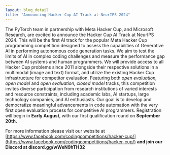 ```yaml
---
layout: blog_detail
title: "Announcing Hacker Cup AI Track at NeurIPS 2024"
---
```


The PyTorch team in partnership with Meta Hacker Cup, and Microsoft Research, are excited to announce the Hacker Cup AI Track at NeurIPS 2024. This will be the first AI track for the popular Meta Hacker Cup programming competition designed to assess the capabilities of Generative AI in performing autonomous code generation tasks. We aim to test the limits of AI in complex coding challenges and measure the performance gap between AI systems and human programmers. We will provide access to all Hacker Cup problems since 2011 alongside their respective solutions in a multimodal (image and text) format, and utilize the existing Hacker Cup infrastructure for competitor evaluation. Featuring both _open evaluation, open model_ and _open evaluation, closed model_ tracks, this competition invites diverse participation from research institutions of varied interests and resource constraints, including academic labs, AI startups, large technology companies, and AI enthusiasts. Our goal is to develop and democratize meaningful advancements in code automation with the very first open evaluation process for competitive AI programmers. Registration will begin in **Early August**, with our first qualification round on **September 20th.**

For more information please visit our website at [https://www.facebook.com/codingcompetitions/hacker-cup/](https://www.facebook.com/codingcompetitions/hacker-cup/) **and join our Discord at discord.gg/wWeN9hTH32**